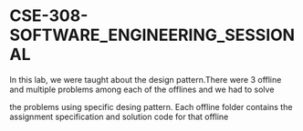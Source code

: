 # CSE-308-SOFTWARE_ENGINEERING_SESSIONAL

In this lab, we were taught about the design pattern.There were 3 offline and multiple problems among each of the offlines and we had to solve

the problems using specific desing pattern. Each offline folder contains the assignment specification and solution code for that offline
